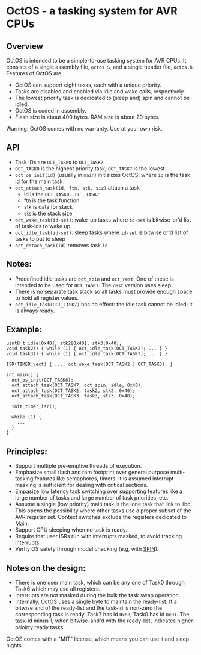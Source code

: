 # **OctOS - a tasking system for AVR CPUs**


## Overview
OctOS is intended to be a simple-to-use tasking system for AVR CPUs.
It consists of a single assembly file, ``octos.S``, and a single header
file, ``octos.h``.  Features of OctOS are
- OctOS can support eight tasks, each with a unique priority.
- Tasks are disabled and enabled via idle and wake calls, respectively.
- The lowest priority task is dedicated to (sleep and) spin and cannot be idled.
- OctOS is coded in assembly.
- Flash size is about 400 bytes.  RAM size is about 20 bytes.

Warning: OctOS comes with no warranty.  Use at your own risk.

## API
- Task IDs are `OCT_TASK0` to `OCT_TASK7`.
- `OCT_TASK0` is the highest priority task; `OCT_TASK7` is the lowest.
- `oct_os_init(id)` (usually in `main`) initializes OctOS, where `id` is the
   task id for the main task
- `oct_attach_task(id, ftn, stk, siz)` attach a task
  - id is the ``OCT_TASK0`` .. ``OCT_TASK7``
  - ftn is the task function
  - stk is data for stack
  - siz is the stack size
- `oct_wake_task(id-set)`: wake-up tasks where
  `id-set` is bitwise-or'd list of task-ids to wake up
- `oct_idle_task(id-set)`: sleep tasks where
   `id-set` is bitwise or'd list of tasks to put to sleep
- `oct_detach_task(id)` removes task `id`

## Notes:
  - Predefined idle tasks are ``oct_spin`` and ``oct_rest``.  One of these is
    intended to be used for `OCT_TASK7`.  The `rest` version uses sleep.
  - There is no separate task stack so all tasks must provide enough
    space to hold all register values.
  - `oct_idle_task(OCT_TASK7)` has no effect: the idle task cannot
    be idled; it is always ready.

## Example:
  ```
  uint8_t idle[0x40], stk2[0x40], stk3[0x40];
  void task2() { while (1) { oct_idle_task(OCT_TASK2); ... } }
  void task3() { while (1) { oct_idle_task(OCT_TASK3); ... } }

  ISR(TIMER_vect) { ...; oct_wake_task(OCT_TASK2 | OCT_TASK3); }

  int main() {
    oct_os_init(OCT_TASK6);
    oct_attach_task(OCT_TASK7, oct_spin, idle, 0x40);
    oct_attach_task(OCT_TASK2, task2, stk2, 0x40);
    oct_attach_task(OCT_TASK3, task3, stk3, 0x40);

    init_timer_isr();

    while (1) {
      ...
    }
  }
  ```
  
## Principles:
- Support multiple pre-emptive threads of execution.
- Emphasize small flash and ram footprint over general purpose multi-tasking 
  features like semaphores, timers.  It is assumed interrupt masking is 
  sufficient for dealing with critical sections.
- Empasize low latency task switching over supporting features like a large 
  number of tasks and large number of task priorities, etc.
- Assume a single (low priority) main task is the lone task that link to libc.
  This opens the possibility where other tasks use a proper subset of the AVR 
  register set. Context switches exclude the registers dedicated to Main.
- Support CPU sleeping when no task is ready.
- Require that user ISRs run with interrupts masked, to avoid tracking 
  interrupts.
- Verfiy OS safety through model checking
  (e.g, with [SPIN](http://spinroot.com)).

## Notes on the design:
- There is one user main task, which can be any one of Task0 through Task6 
  which may use all registers.
- Interrupts are not masked during the bulk the task swap operation.
- Internally, OctOS uses a single byte to maintain the ready-list.  If
  a bitwise and of the ready-list and the task-id is non-zero the corresponding
  task is ready.  Task7 has id `0x80`; Task0 has id `0x01`.  The task-id
  minus 1, when bitwise-and'd with the ready-list, indicates higher-prioirty
  ready tasks.

OctOS comes with a "MIT" license, which means you can use it and sleep nights.


